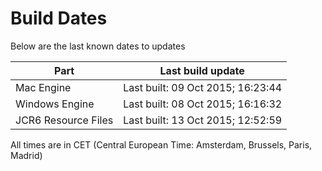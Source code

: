 # Build Dates

Below are the last known dates to updates

Part | Last build update
-----|-----
Mac Engine | Last built: 09 Oct 2015; 16:23:44
Windows Engine | Last built: 08 Oct 2015; 16:16:32
JCR6 Resource Files | Last built: 13 Oct 2015; 12:52:59
All times are in CET (Central European Time: Amsterdam, Brussels, Paris, Madrid)




